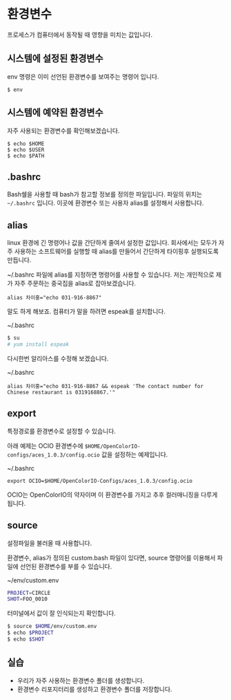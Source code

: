 # 환경변수
프로세스가 컴퓨터에서 동작될 때 영향을 미치는 값입니다.

## 시스템에 설정된 환경변수
env 명령은 이미 선언된 환경변수를 보여주는 명령어 입니다.

```
$ env
```

## 시스템에 예약된 환경변수
자주 사용되는 환경변수를 확인해보겠습니다.

```
$ echo $HOME
$ echo $USER
$ echo $PATH
```

## .bashrc
Bash쉘을 사용할 때 bash가 참고할 정보를 정의한 파일입니다.
파일의 위치는 `~/.bashrc` 입니다.
이곳에 환경변수 또는 사용자 alias를 설정해서 사용합니다.

## alias
linux 환경에 긴 명령어나 값을 간단하게 줄여서 설정한 값입니다.
회사에서는 모두가 자주 사용하는 소프트웨어를 실행할 때
alias를 만들어서 간단하게 타이핑후 실행되도록 만듭니다.

~/.bashrc 파일에 alias를 지정하면 명령어를 사용할 수 있습니다.
저는 개인적으로 제가 자주 주문하는 중국집을 alias로 잡아보겠습니다.

```
alias 차이홍="echo 031-916-8867"
```

말도 하게 해보죠. 컴퓨터가 말을 하려면 espeak를 설치합니다.

~/.bashrc
```bash
$ su
# yum install espeak
```

다시한번 알리아스를 수정해 보겠습니다.

~/.bashrc
```
alias 차이홍="echo 031-916-8867 && espeak 'The contact number for Chinese restaurant is 0319168867.'"
```

## export
특정경로를 환경변수로 설정할 수 있습니다.

아래 예제는 OCIO 환경변수에 `$HOME/OpenColorIO-configs/aces_1.0.3/config.ocio` 값을 설정하는 예제입니다.

~/.bashrc
```
export OCIO=$HOME/OpenColorIO-Configs/aces_1.0.3/config.ocio
```

OCIO는 OpenColorIO의 약자이며 이 환경변수를 가지고 추후 컬러매니징을 다루게 됩니다.

## source
설정파일을 불러올 때 사용합니다.

환경변수, alias가 정의된 custom.bash 파일이 있다면,
source 명령어를 이용해서 파일에 선언된 환경변수를 부를 수 있습니다.

~/env/custom.env
```bash
PROJECT=CIRCLE
SHOT=FOO_0010
```

터미널에서 값이 잘 인식되는지 확인합니다.
```bash
$ source $HOME/env/custom.env
$ echo $PROJECT
$ echo $SHOT
```

## 실습
- 우리가 자주 사용하는 환경변수 폴더를 생성합니다.
- 환경변수 리포지터리를 생성하고 환경변수 폴더를 저장합니다.